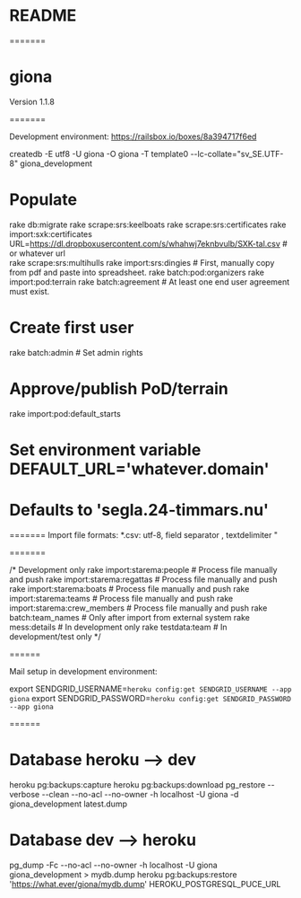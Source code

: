 # README

=======
# giona

Version 1.1.8

=======

Development environment:
https://railsbox.io/boxes/8a394717f6ed

createdb -E utf8 -U giona -O giona -T template0 --lc-collate="sv_SE.UTF-8" giona_development

# Populate
rake db:migrate
rake scrape:srs:keelboats
rake scrape:srs:certificates
rake import:sxk:certificates URL=https://dl.dropboxusercontent.com/s/whahwj7eknbvulb/SXK-tal.csv # or whatever url        
rake scrape:srs:multihulls
rake import:srs:dingies             # First, manually copy from pdf and paste into spreadsheet.
rake batch:pod:organizers
rake import:pod:terrain
rake batch:agreement                # At least one end user agreement must exist.
# Create first user
rake batch:admin                    # Set admin rights
# Approve/publish PoD/terrain
rake import:pod:default_starts


# Set environment variable DEFAULT_URL='whatever.domain'
# Defaults to 'segla.24-timmars.nu'
=======
Import file formats:
*.csv: utf-8, field separator ,  textdelimiter "

=======

/* Development only
rake import:starema:people          # Process file manually and push
rake import:starema:regattas        # Process file manually and push
rake import:starema:boats           # Process file manually and push
rake import:starema:teams           # Process file manually and push
rake import:starema:crew_members    # Process file manually and push
rake batch:team_names               # Only after import from external system
rake mess:details                   # In development only
rake testdata:team                  # In development/test only
*/


======

Mail setup in development environment:

export SENDGRID_USERNAME=`heroku config:get SENDGRID_USERNAME --app giona`
export SENDGRID_PASSWORD=`heroku config:get SENDGRID_PASSWORD --app giona`


======

# Database heroku --> dev
heroku pg:backups:capture
heroku pg:backups:download
pg_restore --verbose --clean --no-acl --no-owner -h localhost -U giona -d giona_development latest.dump

# Database dev --> heroku
pg_dump -Fc --no-acl --no-owner -h localhost -U giona giona_development > mydb.dump
heroku pg:backups:restore 'https://what.ever/giona/mydb.dump' HEROKU_POSTGRESQL_PUCE_URL
